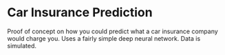 # Car Insurance Prediction
Proof of concept on how you could predict what a car insurance company would charge you. Uses a fairly simple deep neural network. Data is simulated.

